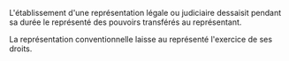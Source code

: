 L'établissement d'une représentation légale ou judiciaire dessaisit pendant sa durée le représenté des pouvoirs transférés au représentant. 


  

 La représentation conventionnelle laisse au représenté l'exercice de ses droits. 

